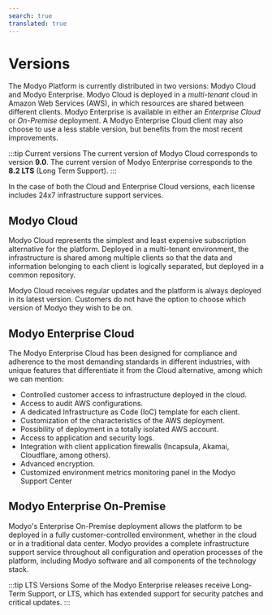 ```yaml
---
search: true
translated: true
---
```


# Versions

The Modyo Platform is currently distributed in two versions: Modyo Cloud and Modyo Enterprise. Modyo Cloud is deployed in a _multi-tenant_ cloud in Amazon Web Services (AWS), in which resources are shared between different clients. Modyo Enterprise is available in either an _Enterprise Cloud_ or _On-Premise_ deployment. A Modyo Enterprise Cloud client may also choose to use a less stable version, but benefits from the most recent improvements.

:::tip Current versions
The current version of Modyo Cloud corresponds to version **9.0**. The current version of Modyo Enterprise corresponds to the **8.2 LTS** (Long Term Support).
:::

In the case of both the Cloud and Enterprise Cloud versions, each license includes 24x7 infrastructure support services.

## Modyo Cloud

Modyo Cloud represents the simplest and least expensive subscription alternative for the platform. Deployed in a multi-tenant environment, the infrastructure is shared among multiple clients so that the data and information belonging to each client is logically separated, but deployed in a common repository.

Modyo Cloud receives regular updates and the platform is always deployed in its latest version. Customers do not have the option to choose which version of Modyo they wish to be on.


## Modyo Enterprise Cloud

The Modyo Enterprise Cloud has been designed for compliance and adherence to the most demanding standards in different industries, with unique features that differentiate it from the Cloud alternative, among which we can mention:

- Controlled customer access to infrastructure deployed in the cloud.
- Access to audit AWS configurations.
- A dedicated Infrastructure as Code (IoC) template for each client.
- Customization of the characteristics of the AWS deployment.
- Possibility of deployment in a totally isolated AWS account.
- Access to application and security logs.
- Integration with client application firewalls (Incapsula, Akamai, Cloudflare, among others).
- Advanced encryption.
- Customized environment metrics monitoring panel in the Modyo Support Center


## Modyo Enterprise On-Premise

Modyo's Enterprise On-Premise deployment allows the platform to be deployed in a fully customer-controlled environment, whether in the cloud or in a traditional data center. Modyo provides a complete infrastructure support service throughout all configuration and operation processes of the platform, including Modyo software and all components of the technology stack.

:::tip LTS Versions
Some of the Modyo Enterprise releases receive Long-Term Support, or LTS, which has extended support for security patches and critical updates.
:::
